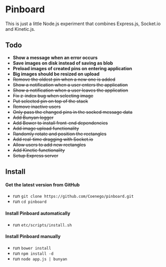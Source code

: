 # Pinboard

This is just a little Node.js experiment that combines Express.js, Socket.io and Kinetic.js.

## Todo
- **Show a message when an error occurs**
- **Save images on disk instead of saving as blob**
- **Preload images of created pins on entering application**
- **Big images should be resized on upload**
- ~~Remove the oldest pin when a new one is added~~
- ~~Show a notification when a user enters the application~~
- ~~Show a notification when a user leaves the application~~
- ~~Fix z-index bug when selecting image~~
- ~~Put selected pin on top of the stack~~
- ~~Remove inactive users~~
- ~~Only pass the changed pins in the socked message data~~
- ~~Add Bunyan logger~~
- ~~Add Bower to install front-end dependencies~~
- ~~Add image upload functionality~~
- ~~Randomly rotate and position the rectangles~~
- ~~Add real-time dragging with Socket.io~~
- ~~Allow users to add new rectangles~~
- ~~Add Kinetic functionality~~
- ~~Setup Express server~~

## Install

#### Get the latest version from GitHub
* run `git clone https://github.com/Coenego/pinboard.git`
* run `cd pinboard`

#### Install Pinboard automatically
* run `etc/scripts/install.sh`

#### Install Pinboard manually
* run `bower install`
* run `npm install -d`
* run `node app.js | bunyan`
